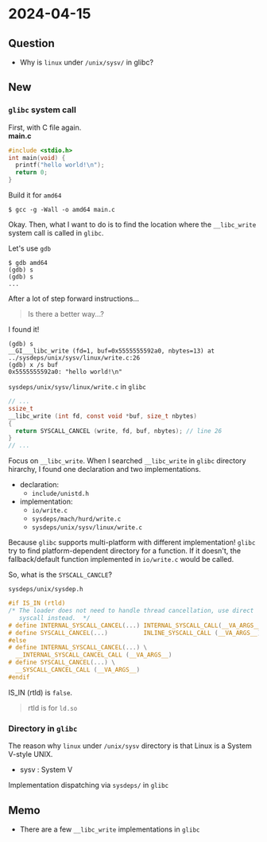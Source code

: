 # 2024-04-15

## Question
- Why is `linux` under `/unix/sysv/` in glibc?

## New
### `glibc` system call 
First, with C file again.  
**main.c**
```c
#include <stdio.h>
int main(void) {
  printf("hello world!\n");
  return 0;
}
```
Build it for `amd64`
```shell
$ gcc -g -Wall -o amd64 main.c
```

Okay. Then, what I want to do is to find the location where the `__libc_write` system call is called in `glibc`.

Let's use `gdb`
```shell
$ gdb amd64
(gdb) s
(gdb) s
...
```
After a lot of step forward instructions...
> Is there a better way...?

I found it!  
```shell
(gdb) s
__GI___libc_write (fd=1, buf=0x5555555592a0, nbytes=13) at ../sysdeps/unix/sysv/linux/write.c:26
(gdb) x /s buf
0x5555555592a0: "hello world!\n"
```

`sysdeps/unix/sysv/linux/write.c` in `glibc`
```c
// ...
ssize_t
__libc_write (int fd, const void *buf, size_t nbytes)
{
  return SYSCALL_CANCEL (write, fd, buf, nbytes); // line 26
}
// ...
```

Focus on `__libc_write`. When I searched `__libc_write` in `glibc` directory hirarchy, I found one declaration and two implementations.
- declaration: 
  - `include/unistd.h`
- implementation:
  - `io/write.c`
  - `sysdeps/mach/hurd/write.c`
  - `sysdeps/unix/sysv/linux/write.c`

Because `glibc` supports multi-platform with different implementation!
`glibc` try to find platform-dependent directory for a function. If it doesn't, the fallback/default function implemented in `io/write.c` would be called.


So, what is the `SYSCALL_CANCLE`?

`sysdeps/unix/sysdep.h`
```c
#if IS_IN (rtld)
/* The loader does not need to handle thread cancellation, use direct
   syscall instead.  */
# define INTERNAL_SYSCALL_CANCEL(...) INTERNAL_SYSCALL_CALL(__VA_ARGS__)
# define SYSCALL_CANCEL(...)          INLINE_SYSCALL_CALL (__VA_ARGS__)
#else
# define INTERNAL_SYSCALL_CANCEL(...) \
  __INTERNAL_SYSCALL_CANCEL_CALL (__VA_ARGS__)
# define SYSCALL_CANCEL(...) \
  __SYSCALL_CANCEL_CALL (__VA_ARGS__)
#endif
```
IS_IN (rtld) is `false`.
> rtld is for `ld.so`


### Directory in `glibc`
The reason why `linux` under `/unix/sysv` directory is that Linux is a System V-style UNIX.
- sysv : System V




Implementation dispatching via `sysdeps/` in `glibc`

## Memo
- There are a few `__libc_write` implementations in `glibc`